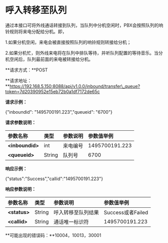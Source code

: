 # 

# **呼入转移至队列**

通过本接口可将外线通话转接到队列，当队列中分机空闲时，PBX会按照队列的响铃规则将来电分配给分机。即，

1.如果分机空闲，来电会被直接按照队列的响铃规则转接给分机；

2.如果分机忙，则外线来电将在队列中排队等待，并听队列配置的等待音乐。当分机空闲后，队列最前面的来电被转接给分机。

**请求方式：**POST

**请求地址：**https://192.168.5.150:8088/api/v1.0.0/inbound/transfer\_queue?token=7d20390952e15eb72b0a1df7172de65c

**请求示例：**

{"inboundid": "1495700191.223","queueid": "6700"}

**请求参数说明：**

| 参数名称 | 类型 | 参数说明 | 参数值举例 |
| :--- | :--- | :--- | :--- |
| **&lt;inboundid&gt;** | int | 来电编号 | 1495700191.223 |
| **&lt;queueid&gt;** | String | 队列号 | 6700 |

**响应示例：**

{"status":"Success","callid":"1495700191.223"}

**响应参数说明：**

| 参数名称 | 类型 | 参数说明 | 参数值举例 |
| :--- | :--- | :--- | :--- |
| **&lt;status&gt;** | String | 呼入转移至队列结果 | Success或者Failed |
| **&lt;callid&gt;** | String | 通话唯一标识符 | 1495700191.223 |

**可能出现的错误码：**10004，10013，30001

